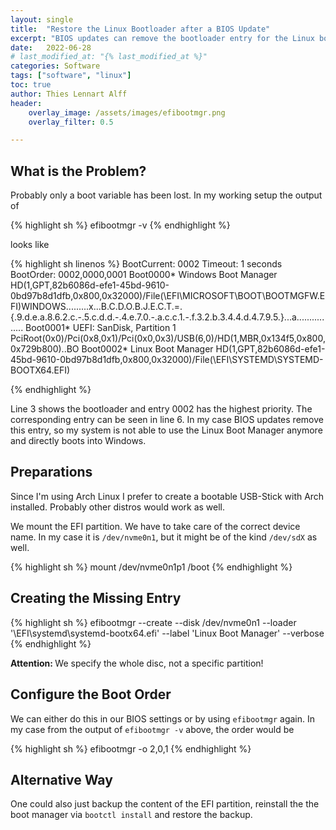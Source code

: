 ```yaml
---
layout: single
title:  "Restore the Linux Bootloader after a BIOS Update"
excerpt: "BIOS updates can remove the bootloader entry for the Linux bootloader. Restoring it is quite easy."
date:   2022-06-28
# last_modified_at: "{% last_modified_at %}"
categories: Software
tags: ["software", "linux"]
toc: true
author: Thies Lennart Alff
header:
    overlay_image: /assets/images/efibootmgr.png
    overlay_filter: 0.5

---
```


## What is the Problem?

Probably only a boot variable has been lost. In my working setup the output of

{% highlight sh %}
efibootmgr -v
{% endhighlight %}

looks like 

{% highlight sh linenos %}
BootCurrent: 0002
Timeout: 1 seconds
BootOrder: 0002,0000,0001
Boot0000* Windows Boot Manager  HD(1,GPT,82b6086d-efe1-45bd-9610-0bd97b8d1dfb,0x800,0x32000)/File(\EFI\MICROSOFT\BOOT\BOOTMGFW.EFI)WINDOWS.........x...B.C.D.O.B.J.E.C.T.=.{.9.d.e.a.8.6.2.c.-.5.c.d.d.-.4.e.7.0.-.a.c.c.1.-.f.3.2.b.3.4.4.d.4.7.9.5.}...a................
Boot0001* UEFI: SanDisk, Partition 1    PciRoot(0x0)/Pci(0x8,0x1)/Pci(0x0,0x3)/USB(6,0)/HD(1,MBR,0x134f5,0x800,0x729b800)..BO
Boot0002* Linux Boot Manager    HD(1,GPT,82b6086d-efe1-45bd-9610-0bd97b8d1dfb,0x800,0x32000)/File(\EFI\SYSTEMD\SYSTEMD-BOOTX64.EFI)

{% endhighlight %}

Line 3 shows the bootloader and entry 0002 has the highest priority. The corresponding entry can be seen in line 6. In my case BIOS updates remove this entry, so my system is not able to use the Linux Boot Manager anymore and directly boots into Windows.

## Preparations

Since I'm using Arch Linux I prefer to create a bootable USB-Stick with Arch installed. Probably other distros would work as well.

We mount the EFI partition. We have to take care of the correct device name. In my case it is `/dev/nvme0n1`, but it might be of the kind `/dev/sdX` as well.

{% highlight sh %}
mount /dev/nvme0n1p1 /boot
{% endhighlight %}

## Creating the Missing Entry

{% highlight sh %}
efibootmgr --create --disk /dev/nvme0n1 --loader '\EFI\systemd\systemd-bootx64.efi' --label 'Linux Boot Manager' --verbose
{% endhighlight %}

<p class="notice--info"><strong>Attention: </strong> We specify the whole disc, not a specific partition!</p>

## Configure the Boot Order

We can either do this in our BIOS settings or by using `efibootmgr` again. In my case from the output of `efibootmgr -v` above, the order would be

{% highlight sh %}
efibootmgr -o 2,0,1
{% endhighlight %}

## Alternative Way
One could also just backup the content of the EFI partition, reinstall the the boot manager via `bootctl install` and restore the backup.